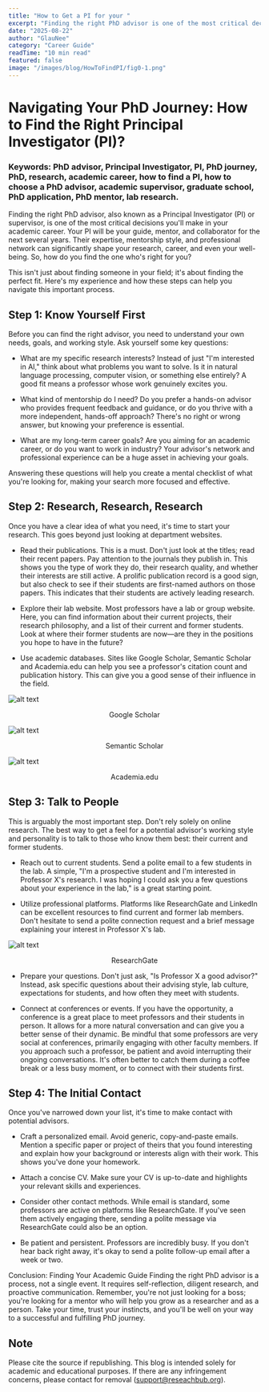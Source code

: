 ```yaml
---
title: "How to Get a PI for your "
excerpt: "Finding the right PhD advisor is one of the most critical decisions in your academic career. This guide shares how to find the perfect Principal Investigator (PI) for your PhD through self-assessment, in-depth research, and communication with potential mentors and their students."
date: "2025-08-22"
author: "GlauNee"
category: "Career Guide"
readTime: "10 min read"
featured: false
image: "/images/blog/HowToFindPI/fig0-1.png"
---
```

# Navigating Your PhD Journey: How to Find the Right Principal Investigator (PI)?

### Keywords: PhD advisor, Principal Investigator, PI, PhD journey, PhD, research, academic career, how to find a PI, how to choose a PhD advisor, academic supervisor, graduate school, PhD application, PhD mentor, lab research.

Finding the right PhD advisor, also known as a Principal Investigator (PI) or supervisor, is one of the most critical decisions you'll make in your academic career. Your PI will be your guide, mentor, and collaborator for the next several years. Their expertise, mentorship style, and professional network can significantly shape your research, career, and even your well-being. So, how do you find the one who's right for you?

This isn't just about finding someone in your field; it's about finding the perfect fit. Here's my experience and how these steps can help you navigate this important process.

## Step 1: Know Yourself First
Before you can find the right advisor, you need to understand your own needs, goals, and working style. Ask yourself some key questions:

- What are my specific research interests? Instead of just "I'm interested in AI," think about what problems you want to solve. Is it in natural language processing, computer vision, or something else entirely? A good fit means a professor whose work genuinely excites you.

- What kind of mentorship do I need? Do you prefer a hands-on advisor who provides frequent feedback and guidance, or do you thrive with a more independent, hands-off approach? There's no right or wrong answer, but knowing your preference is essential.

- What are my long-term career goals? Are you aiming for an academic career, or do you want to work in industry? Your advisor's network and professional experience can be a huge asset in achieving your goals.

Answering these questions will help you create a mental checklist of what you're looking for, making your search more focused and effective.

## Step 2: Research, Research, Research
Once you have a clear idea of what you need, it's time to start your research. This goes beyond just looking at department websites.

- Read their publications. This is a must. Don't just look at the titles; read their recent papers. Pay attention to the journals they publish in. This shows you the type of work they do, their research quality, and whether their interests are still active. A prolific publication record is a good sign, but also check to see if their students are first-named authors on those papers. This indicates that their students are actively leading research.

- Explore their lab website. Most professors have a lab or group website. Here, you can find information about their current projects, their research philosophy, and a list of their current and former students. Look at where their former students are now—are they in the positions you hope to have in the future?

- Use academic databases. Sites like Google Scholar, Semantic Scholar and Academia.edu can help you see a professor's citation count and publication history. This can give you a good sense of their influence in the field.

![alt text](/images/blog/HowToFindPI/fig1.png)
<center>Google Scholar</center> 

![alt text](/images/blog/HowToFindPI/fig2.png)
<center> Semantic Scholar</center> 

![alt text](/images/blog/HowToFindPI/fig3.png)
<center> Academia.edu</center> 

## Step 3: Talk to People
This is arguably the most important step. Don't rely solely on online research. The best way to get a feel for a potential advisor's working style and personality is to talk to those who know them best: their current and former students.

- Reach out to current students. Send a polite email to a few students in the lab. A simple, "I'm a prospective student and I'm interested in Professor X's research. I was hoping I could ask you a few questions about your experience in the lab," is a great starting point.

- Utilize professional platforms. Platforms like ResearchGate and LinkedIn can be excellent resources to find current and former lab members. Don't hesitate to send a polite connection request and a brief message explaining your interest in Professor X's lab.

![alt text](/images/blog/HowToFindPI/fig4.png)
<center> ResearchGate</center> 

- Prepare your questions. Don't just ask, "Is Professor X a good advisor?" Instead, ask specific questions about their advising style, lab culture, expectations for students, and how often they meet with students.

- Connect at conferences or events. If you have the opportunity, a conference is a great place to meet professors and their students in person. It allows for a more natural conversation and can give you a better sense of their dynamic. Be mindful that some professors are very social at conferences, primarily engaging with other faculty members. If you approach such a professor, be patient and avoid interrupting their ongoing conversations. It's often better to catch them during a coffee break or a less busy moment, or to connect with their students first.

## Step 4: The Initial Contact
Once you've narrowed down your list, it's time to make contact with potential advisors.

- Craft a personalized email. Avoid generic, copy-and-paste emails. Mention a specific paper or project of theirs that you found interesting and explain how your background or interests align with their work. This shows you've done your homework.

- Attach a concise CV. Make sure your CV is up-to-date and highlights your relevant skills and experiences.

- Consider other contact methods. While email is standard, some professors are active on platforms like ResearchGate. If you've seen them actively engaging there, sending a polite message via ResearchGate could also be an option.

- Be patient and persistent. Professors are incredibly busy. If you don't hear back right away, it's okay to send a polite follow-up email after a week or two.

Conclusion: Finding Your Academic Guide
Finding the right PhD advisor is a process, not a single event. It requires self-reflection, diligent research, and proactive communication. Remember, you're not just looking for a boss; you're looking for a mentor who will help you grow as a researcher and as a person. Take your time, trust your instincts, and you'll be well on your way to a successful and fulfilling PhD journey.

## Note
Please cite the source if republishing. This blog is intended solely for academic and educational purposes. If there are any infringement concerns, please contact for removal (support@reseachbub.org).

